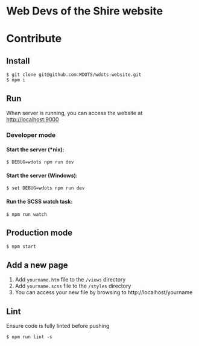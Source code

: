 # Web Devs of the Shire website

# Contribute

## Install

```
$ git clone git@github.com:WDOTS/wdots-website.git
$ npm i
```

## Run 

When server is running, you can access the website at [http://localhost:9000](http://localhost:9000)

### Developer mode

#### Start the server (*nix):

```
$ DEBUG=wdots npm run dev
```

#### Start the server (Windows):

```
$ set DEBUG=wdots npm run dev
```

#### Run the SCSS watch task:
 
 ```
 $ npm run watch
 ```

## Production mode

```
$ npm start 
```

## Add a new page

1. Add `yourname.htm` file to the `/views` directory
2. Add `yourname.scss` file to the `/styles` directory 
3. You can access your new file by browsing to http://localhost/yourname 

## Lint

Ensure code is fully linted before pushing

```
$ npm run lint -s
```

